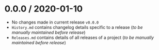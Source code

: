 # 0.0.0 / 2020-01-10

- No changes made in current release `v0.0.0`
- `History.md` contains changelog details specific to a release (_to be manually maintained before release_)
- `Releases.md` contains details of all releases of a project (_to be manually maintained before release_)
